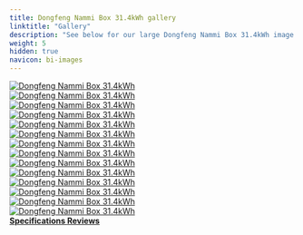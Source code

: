 ```yaml
---
title: Dongfeng Nammi Box 31.4kWh gallery
linktitle: "Gallery"
description: "See below for our large Dongfeng Nammi Box 31.4kWh image gallery. Click pictures for high-resolution versions."
weight: 5
hidden: true
navicon: bi-images
---
```

<!-- markdownlint-disable MD033 -->
<div class="row" id ="my-gallery">
	<div class="pswp-grid-item col-6 col-md-4">
		<a href="https://media.evkx.net/multimedia/models/dongfeng/nammi_box/nammi_box_31.4kwh/details_1.jpg"
data-pswp-src="https://media.evkx.net/multimedia/models/dongfeng/nammi_box/nammi_box_31.4kwh/details_1.jpg"
data-pswp-width="3000"
data-pswp-height="2250" 
target="_blank">
			<img src="https://media.evkx.net/multimedia/models/dongfeng/nammi_box/nammi_box_31.4kwh/details_1_xst.jpg" alt="Dongfeng Nammi Box 31.4kWh" class="img-fluid " />
		</a>
	</div>
	<div class="pswp-grid-item col-6 col-md-4">
		<a href="https://media.evkx.net/multimedia/models/dongfeng/nammi_box/nammi_box_31.4kwh/exterior_1.jpg"
data-pswp-src="https://media.evkx.net/multimedia/models/dongfeng/nammi_box/nammi_box_31.4kwh/exterior_1.jpg"
data-pswp-width="3000"
data-pswp-height="2000" 
target="_blank">
			<img src="https://media.evkx.net/multimedia/models/dongfeng/nammi_box/nammi_box_31.4kwh/exterior_1_xst.jpg" alt="Dongfeng Nammi Box 31.4kWh" class="img-fluid " />
		</a>
	</div>
	<div class="pswp-grid-item col-6 col-md-4">
		<a href="https://media.evkx.net/multimedia/models/dongfeng/nammi_box/nammi_box_31.4kwh/exterior_2.jpg"
data-pswp-src="https://media.evkx.net/multimedia/models/dongfeng/nammi_box/nammi_box_31.4kwh/exterior_2.jpg"
data-pswp-width="3000"
data-pswp-height="2000" 
target="_blank">
			<img src="https://media.evkx.net/multimedia/models/dongfeng/nammi_box/nammi_box_31.4kwh/exterior_2_xst.jpg" alt="Dongfeng Nammi Box 31.4kWh" class="img-fluid " />
		</a>
	</div>
	<div class="pswp-grid-item col-6 col-md-4">
		<a href="https://media.evkx.net/multimedia/models/dongfeng/nammi_box/nammi_box_31.4kwh/exterior_3.jpg"
data-pswp-src="https://media.evkx.net/multimedia/models/dongfeng/nammi_box/nammi_box_31.4kwh/exterior_3.jpg"
data-pswp-width="1920"
data-pswp-height="1083" 
target="_blank">
			<img src="https://media.evkx.net/multimedia/models/dongfeng/nammi_box/nammi_box_31.4kwh/exterior_3_xst.jpg" alt="Dongfeng Nammi Box 31.4kWh" class="img-fluid " />
		</a>
	</div>
	<div class="pswp-grid-item col-6 col-md-4">
		<a href="https://media.evkx.net/multimedia/models/dongfeng/nammi_box/nammi_box_31.4kwh/exterior_4.jpg"
data-pswp-src="https://media.evkx.net/multimedia/models/dongfeng/nammi_box/nammi_box_31.4kwh/exterior_4.jpg"
data-pswp-width="1920"
data-pswp-height="1230" 
target="_blank">
			<img src="https://media.evkx.net/multimedia/models/dongfeng/nammi_box/nammi_box_31.4kwh/exterior_4_xst.jpg" alt="Dongfeng Nammi Box 31.4kWh" class="img-fluid " />
		</a>
	</div>
	<div class="pswp-grid-item col-6 col-md-4">
		<a href="https://media.evkx.net/multimedia/models/dongfeng/nammi_box/nammi_box_31.4kwh/frontseats_1.jpg"
data-pswp-src="https://media.evkx.net/multimedia/models/dongfeng/nammi_box/nammi_box_31.4kwh/frontseats_1.jpg"
data-pswp-width="2600"
data-pswp-height="1459" 
target="_blank">
			<img src="https://media.evkx.net/multimedia/models/dongfeng/nammi_box/nammi_box_31.4kwh/frontseats_1_xst.jpg" alt="Dongfeng Nammi Box 31.4kWh" class="img-fluid " />
		</a>
	</div>
	<div class="pswp-grid-item col-6 col-md-4">
		<a href="https://media.evkx.net/multimedia/models/dongfeng/nammi_box/nammi_box_31.4kwh/frontseats_2.jpg"
data-pswp-src="https://media.evkx.net/multimedia/models/dongfeng/nammi_box/nammi_box_31.4kwh/frontseats_2.jpg"
data-pswp-width="3000"
data-pswp-height="1674" 
target="_blank">
			<img src="https://media.evkx.net/multimedia/models/dongfeng/nammi_box/nammi_box_31.4kwh/frontseats_2_xst.jpg" alt="Dongfeng Nammi Box 31.4kWh" class="img-fluid " />
		</a>
	</div>
	<div class="pswp-grid-item col-6 col-md-4">
		<a href="https://media.evkx.net/multimedia/models/dongfeng/nammi_box/nammi_box_31.4kwh/headlights_1.jpg"
data-pswp-src="https://media.evkx.net/multimedia/models/dongfeng/nammi_box/nammi_box_31.4kwh/headlights_1.jpg"
data-pswp-width="1920"
data-pswp-height="1080" 
target="_blank">
			<img src="https://media.evkx.net/multimedia/models/dongfeng/nammi_box/nammi_box_31.4kwh/headlights_1_xst.jpg" alt="Dongfeng Nammi Box 31.4kWh" class="img-fluid " />
		</a>
	</div>
	<div class="pswp-grid-item col-6 col-md-4">
		<a href="https://media.evkx.net/multimedia/models/dongfeng/nammi_box/nammi_box_31.4kwh/interior_1.jpg"
data-pswp-src="https://media.evkx.net/multimedia/models/dongfeng/nammi_box/nammi_box_31.4kwh/interior_1.jpg"
data-pswp-width="3000"
data-pswp-height="1972" 
target="_blank">
			<img src="https://media.evkx.net/multimedia/models/dongfeng/nammi_box/nammi_box_31.4kwh/interior_1_xst.jpg" alt="Dongfeng Nammi Box 31.4kWh" class="img-fluid " />
		</a>
	</div>
	<div class="pswp-grid-item col-6 col-md-4">
		<a href="https://media.evkx.net/multimedia/models/dongfeng/nammi_box/nammi_box_31.4kwh/interior_2.jpg"
data-pswp-src="https://media.evkx.net/multimedia/models/dongfeng/nammi_box/nammi_box_31.4kwh/interior_2.jpg"
data-pswp-width="3000"
data-pswp-height="2250" 
target="_blank">
			<img src="https://media.evkx.net/multimedia/models/dongfeng/nammi_box/nammi_box_31.4kwh/interior_2_xst.jpg" alt="Dongfeng Nammi Box 31.4kWh" class="img-fluid " />
		</a>
	</div>
	<div class="pswp-grid-item col-6 col-md-4">
		<a href="https://media.evkx.net/multimedia/models/dongfeng/nammi_box/nammi_box_31.4kwh/main_1.jpg"
data-pswp-src="https://media.evkx.net/multimedia/models/dongfeng/nammi_box/nammi_box_31.4kwh/main_1.jpg"
data-pswp-width="3000"
data-pswp-height="2000" 
target="_blank">
			<img src="https://media.evkx.net/multimedia/models/dongfeng/nammi_box/nammi_box_31.4kwh/main_1_xst.jpg" alt="Dongfeng Nammi Box 31.4kWh" class="img-fluid " />
		</a>
	</div>
	<div class="pswp-grid-item col-6 col-md-4">
		<a href="https://media.evkx.net/multimedia/models/dongfeng/nammi_box/nammi_box_31.4kwh/rearlights_1.jpg"
data-pswp-src="https://media.evkx.net/multimedia/models/dongfeng/nammi_box/nammi_box_31.4kwh/rearlights_1.jpg"
data-pswp-width="3000"
data-pswp-height="2250" 
target="_blank">
			<img src="https://media.evkx.net/multimedia/models/dongfeng/nammi_box/nammi_box_31.4kwh/rearlights_1_xst.jpg" alt="Dongfeng Nammi Box 31.4kWh" class="img-fluid " />
		</a>
	</div>
	<div class="pswp-grid-item col-6 col-md-4">
		<a href="https://media.evkx.net/multimedia/models/dongfeng/nammi_box/nammi_box_31.4kwh/screens_1.jpg"
data-pswp-src="https://media.evkx.net/multimedia/models/dongfeng/nammi_box/nammi_box_31.4kwh/screens_1.jpg"
data-pswp-width="3000"
data-pswp-height="2250" 
target="_blank">
			<img src="https://media.evkx.net/multimedia/models/dongfeng/nammi_box/nammi_box_31.4kwh/screens_1_xst.jpg" alt="Dongfeng Nammi Box 31.4kWh" class="img-fluid " />
		</a>
	</div>
	<div class="pswp-grid-item col-6 col-md-4">
		<a href="https://media.evkx.net/multimedia/models/dongfeng/nammi_box/nammi_box_31.4kwh/wheels_1.jpg"
data-pswp-src="https://media.evkx.net/multimedia/models/dongfeng/nammi_box/nammi_box_31.4kwh/wheels_1.jpg"
data-pswp-width="3000"
data-pswp-height="2250" 
target="_blank">
			<img src="https://media.evkx.net/multimedia/models/dongfeng/nammi_box/nammi_box_31.4kwh/wheels_1_xst.jpg" alt="Dongfeng Nammi Box 31.4kWh" class="img-fluid " />
		</a>
	</div>
</div>
<script type="module">
  import PhotoSwipeLightbox from '/js/photoswipe-lightbox.esm.js';
    const lightbox = new PhotoSwipeLightbox({
       gallery: '#my-gallery',
        children: 'a',
        pswpModule: () => import('/js/photoswipe.esm.js')
    });
lightbox.init();
</script>
<div class="mt-3 mb-3">
<a href="../specifications/" class="text-decoration-none text-black">
<strong><i class="bi-arrow-left"></i> Specifications </strong>
</a>
<a href="../reviews/" class="text-decoration-none text-black float-end">
<strong>Reviews <i class="bi-arrow-right"></i></strong>
</a>
</div>
